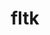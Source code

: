---
title: "fltk"
layout: cache
categories: [package, develop]
meta: {"compilers": ["gcc@11.4.0"], "num_specs": 10, "num_specs_by_stack": {"e4s": 10, "root": 10}, "oss": ["ubuntu22.04"], "platforms": ["linux"], "stacks": ["e4s", "root"], "targets": ["x86_64_v3"], "versions": ["1.4.4"]}
spec_details: [{"compiler": "gcc@11.4.0", "hash": "2mjdhc4kmidzvfvbqcdreoefi3y36nxk", "os": "ubuntu22.04", "platform": "linux", "size": "-", "stacks": ["e4s", "root"], "target": "x86_64_v3", "variants": ["build_system=generic", "+gl", "+shared", "~xft"], "versions": ["1.4.4"]}, {"compiler": "gcc@11.4.0", "hash": "3i7akomhz33wzd2ud37cct2dirjrn4od", "os": "ubuntu22.04", "platform": "linux", "size": "-", "stacks": ["e4s", "root"], "target": "x86_64_v3", "variants": ["build_system=generic", "+gl", "+shared", "~xft"], "versions": ["1.4.4"]}, {"compiler": "gcc@11.4.0", "hash": "ghhtbkdlom6j3okefqaj3wkl7sf3r7bg", "os": "ubuntu22.04", "platform": "linux", "size": "-", "stacks": ["e4s", "root"], "target": "x86_64_v3", "variants": ["build_system=generic", "+gl", "+shared", "~xft"], "versions": ["1.4.4"]}, {"compiler": "gcc@11.4.0", "hash": "gqh2cqcn3zp5glirwmt5yhfby5utjpoe", "os": "ubuntu22.04", "platform": "linux", "size": "-", "stacks": ["e4s", "root"], "target": "x86_64_v3", "variants": ["build_system=generic", "+gl", "+shared", "~xft"], "versions": ["1.4.4"]}, {"compiler": "gcc@11.4.0", "hash": "m5r2ncrxqdmuatorcwdpinmrokonns3q", "os": "ubuntu22.04", "platform": "linux", "size": "-", "stacks": ["e4s", "root"], "target": "x86_64_v3", "variants": ["build_system=generic", "+gl", "+shared", "~xft"], "versions": ["1.4.4"]}, {"compiler": "gcc@11.4.0", "hash": "nu32yhwk2rbumeixvsqswcysf7u3ih6z", "os": "ubuntu22.04", "platform": "linux", "size": "-", "stacks": ["e4s", "root"], "target": "x86_64_v3", "variants": ["build_system=generic", "+gl", "+shared", "~xft"], "versions": ["1.4.4"]}, {"compiler": "gcc@11.4.0", "hash": "ov5fo45c243rdiprryoij4eqnefnp6ew", "os": "ubuntu22.04", "platform": "linux", "size": "-", "stacks": ["e4s", "root"], "target": "x86_64_v3", "variants": ["build_system=generic", "+gl", "+shared", "~xft"], "versions": ["1.4.4"]}, {"compiler": "gcc@11.4.0", "hash": "sbt7dw55lrrxk5nkqugov4eeter6oqot", "os": "ubuntu22.04", "platform": "linux", "size": "-", "stacks": ["e4s", "root"], "target": "x86_64_v3", "variants": ["build_system=generic", "+gl", "+shared", "~xft"], "versions": ["1.4.4"]}, {"compiler": "gcc@11.4.0", "hash": "zcgy6ute364gfza45xqm64jp5qp6zts6", "os": "ubuntu22.04", "platform": "linux", "size": "-", "stacks": ["e4s", "root"], "target": "x86_64_v3", "variants": ["build_system=generic", "+gl", "+shared", "~xft"], "versions": ["1.4.4"]}, {"compiler": "gcc@11.4.0", "hash": "zid4n5aw373qia63st5lzj3jexx7flwd", "os": "ubuntu22.04", "platform": "linux", "size": "-", "stacks": ["e4s", "root"], "target": "x86_64_v3", "variants": ["build_system=generic", "+gl", "+shared", "~xft"], "versions": ["1.4.4"]}]
---